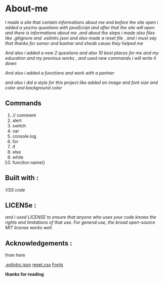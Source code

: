# About-me

*I made a site that contain informations about me and before the site open i added a yes/no questions with javaScript and after that the site will open and there is informations about me ,and about the steps i made also files like .gitignore and .eslintrc.json and also made a reset file , and i must say that thanks for samer and bashar and sheab cause they helped me*

*And also i added a new 2 questions and also 10 best places for me and my education and my previous works , and used new commands i will write it down*

*And also i added a functions and work with a partner*

*and also i did a style for this project like added an image and font size and color and background color*

## Commands 
1. // comment
2. alert
3. switch
4. var
5. console.log
6. for
7. if
8. else
9. while
10. function name()



## Built with :
*VSS code*

## LICENSe :

*and i used LICENSE  to ensure that anyone who uses your code knows the rights and limitations of that use. For general use, the broad open-source MIT license works well.*


## Acknowledgements :
from here

[.eslintrc.json](https://github.com/LTUC/amman-201d2/blob/master/configs/.eslintrc.json)
[reset.css](https://meyerweb.com/eric/tools/css/reset/)
[Fonts](https://fonts.google.com/?selection.family=Merienda)


**thanks for reading**

